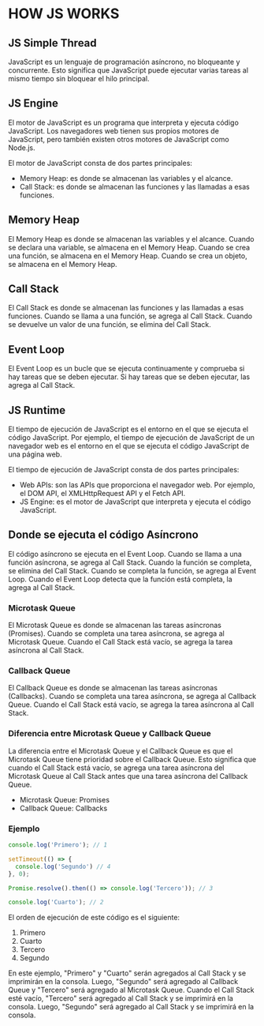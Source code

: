 # HOW JS WORKS
## JS Simple Thread
JavaScript es un lenguaje de programación asíncrono, no bloqueante y concurrente. Esto significa que JavaScript puede ejecutar varias tareas al mismo tiempo sin bloquear el hilo principal.

## JS Engine
El motor de JavaScript es un programa que interpreta y ejecuta código JavaScript. Los navegadores web tienen sus propios motores de JavaScript, pero también existen otros motores de JavaScript como Node.js.

El motor de JavaScript consta de dos partes principales:

- Memory Heap: es donde se almacenan las variables y el alcance.
- Call Stack: es donde se almacenan las funciones y las llamadas a esas funciones.

## Memory Heap
El Memory Heap es donde se almacenan las variables y el alcance. Cuando se declara una variable, se almacena en el Memory Heap. Cuando se crea una función, se almacena en el Memory Heap. Cuando se crea un objeto, se almacena en el Memory Heap.

## Call Stack
El Call Stack es donde se almacenan las funciones y las llamadas a esas funciones. Cuando se llama a una función, se agrega al Call Stack. Cuando se devuelve un valor de una función, se elimina del Call Stack.

## Event Loop
El Event Loop es un bucle que se ejecuta continuamente y comprueba si hay tareas que se deben ejecutar. Si hay tareas que se deben ejecutar, las agrega al Call Stack.

## JS Runtime
El tiempo de ejecución de JavaScript es el entorno en el que se ejecuta el código JavaScript. Por ejemplo, el tiempo de ejecución de JavaScript de un navegador web es el entorno en el que se ejecuta el código JavaScript de una página web.

El tiempo de ejecución de JavaScript consta de dos partes principales:

- Web APIs: son las APIs que proporciona el navegador web. Por ejemplo, el DOM API, el XMLHttpRequest API y el Fetch API.
- JS Engine: es el motor de JavaScript que interpreta y ejecuta el código JavaScript.

## Donde se ejecuta el código Asíncrono
El código asíncrono se ejecuta en el Event Loop. Cuando se llama a una función asíncrona, se agrega al Call Stack. Cuando la función se completa, se elimina del Call Stack. Cuando se completa la función, se agrega al Event Loop. Cuando el Event Loop detecta que la función está completa, la agrega al Call Stack.

### Microtask Queue
El Microtask Queue es donde se almacenan las tareas asíncronas (Promises). Cuando se completa una tarea asíncrona, se agrega al Microtask Queue. Cuando el Call Stack está vacío, se agrega la tarea asíncrona al Call Stack.

### Callback Queue
El Callback Queue es donde se almacenan las tareas asíncronas (Callbacks). Cuando se completa una tarea asíncrona, se agrega al Callback Queue. Cuando el Call Stack está vacío, se agrega la tarea asíncrona al Call Stack.

### Diferencia entre Microtask Queue y Callback Queue
La diferencia entre el Microtask Queue y el Callback Queue es que el Microtask Queue tiene prioridad sobre el Callback Queue. Esto significa que cuando el Call Stack está vacío, se agrega una tarea asíncrona del Microtask Queue al Call Stack antes que una tarea asíncrona del Callback Queue.

- Microtask Queue: Promises
- Callback Queue: Callbacks

### Ejemplo
```js
console.log('Primero'); // 1

setTimeout(() => {
  console.log('Segundo') // 4
}, 0);

Promise.resolve().then(() => console.log('Tercero')); // 3

console.log('Cuarto'); // 2
```
El orden de ejecución de este código es el siguiente:

1. Primero
2. Cuarto
3. Tercero
4. Segundo

En este ejemplo, "Primero" y "Cuarto" serán agregados al Call Stack y se imprimirán en la consola. Luego, "Segundo" será agregado al Callback Queue y "Tercero" será agregado al Microtask Queue. Cuando el Call Stack esté vacío, "Tercero" será agregado al Call Stack y se imprimirá en la consola. Luego, "Segundo" será agregado al Call Stack y se imprimirá en la consola.